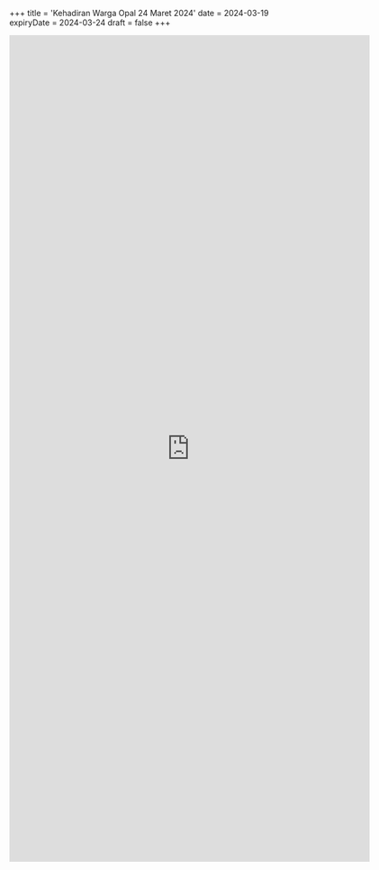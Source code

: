 +++
title = 'Kehadiran Warga Opal 24 Maret 2024'
date = 2024-03-19
expiryDate = 2024-03-24
draft = false
+++

<iframe src="https://docs.google.com/forms/d/e/1FAIpQLSdc7HyzX410tYoglbCo2lXZakQrwpqZGrW6pS1VpCI9Pnlj_Q/viewform?embedded=true" width="640" height="1467" frameborder="0" marginheight="0" marginwidth="0">Loading…</iframe>